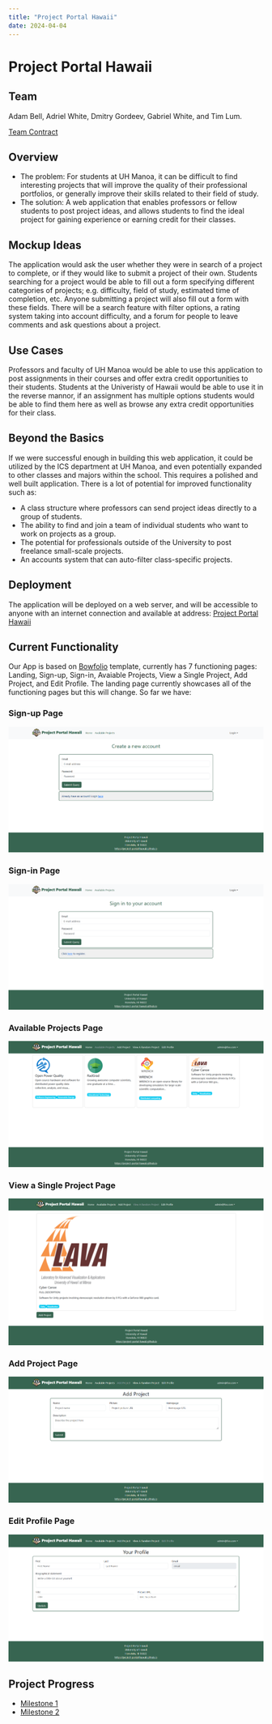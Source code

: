 ```yaml
---
title: "Project Portal Hawaii"
date: 2024-04-04
---
```

# Project Portal Hawaii
## Team
Adam Bell, Adriel White, Dmitry Gordeev, Gabriel White, and Tim Lum.

[Team Contract](team-contract.md)

## Overview
* The problem: For students at UH Manoa, it can be difficult to find interesting projects that will improve the quality of their professional portfolios, or generally improve their skills related to their field of study. 
* The solution: A web application that enables professors or fellow students to post project ideas, and allows students to find the ideal project for gaining experience or earning credit for their classes.

## Mockup Ideas
The application would ask the user whether they were in search of a project to complete, or if they would like to submit a project of their own. Students searching for a project would be able to fill out a form specifying different categories of projects; e.g. difficulty, field of study, estimated time of completion, etc. Anyone submitting a project will also fill out a form with these fields. There will be a search feature with filter options, a rating system taking into account difficulty, and a forum for people to leave comments and ask questions about a project.

## Use Cases
Professors and faculty of UH Manoa would be able to use this application to post assignments in their courses and offer extra credit opportunities to their students. Students at the Univeristy of Hawaii would be able to use it in the reverse mannor, if an assignment has multiple options students would be able to find them here as well as browse any extra credit opportunities for their class.

## Beyond the Basics
If we were successful enough in building this web application, it could be utilized by the ICS department at UH Manoa, and even potentially expanded to other classes and majors within the school. This requires a polished and well built application. There is a lot of potential for improved functionality such as:
* A class structure where professors can send project ideas directly to a group of students.
* The ability to find and join a team of individual students who want to work on projects as a group.
* The potential for professionals outside of the University to post freelance small-scale projects.
* An accounts system that can auto-filter class-specific projects.

## Deployment
The application will be deployed on a web server, and will be accessible to anyone with an internet connection and available at address: [Project Portal Hawaii](http://64.23.208.76/)

## Current Functionality
Our App is based on [Bowfolio](https://bowfolios.github.io) template, currently has 7 functioning pages: Landing, Sign-up, Sign-in, Avaiable Projects, View a Single Project, Add Project, and Edit Profile. The landing page currently showcases all of the functioning pages but this will change. So far we have:

### Sign-up Page
<img src="./images/sign-up.png" />
<br />

### Sign-in Page
<img src="./images/sign-in.png" />
<br />

### Available Projects Page
<img src="./images/available-projects.png" />
<br />

### View a Single Project Page
<img src="./images/single-project.png" />
<br />

### Add Project Page
<img src="./images/add-project.png" />
<br />

### Edit Profile Page
<img src="./images/edit-profile.png" />
<br />

## Project Progress
* [Milestone 1](https://github.com/orgs/project-portal-hawaii/projects/1)
* [Milestone 2](https://github.com/orgs/project-portal-hawaii/projects/2)
